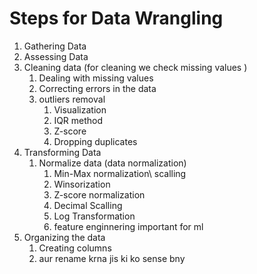# Steps for Data Wrangling 
1. Gathering Data 
2. Assessing Data
3. Cleaning data (for cleaning we check missing values ) 
   1. Dealing with missing values 
   2. Correcting errors in the data 
    3. outliers removal
        1. Visualization
        2. IQR method 
        3. Z-score 
       4. Dropping duplicates 
4. Transforming Data
     1. Normalize data (data normalization)
          1. Min-Max normalization\ scalling
          2. Winsorization
          3. Z-score normalization
          4. Decimal Scalling
          5. Log Transformation
          6. feature enginnering important for ml
 5. Organizing the data 
       1. Creating columns 
       2. aur rename krna jis ki ko sense bny 